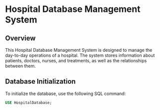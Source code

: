 # Hospital Database Management System

## Overview
This Hospital Database Management System is designed to manage the day-to-day operations of a hospital. The system stores information about patients, doctors, nurses, and treatments, as well as the relationships between them.

## Database Initialization
To initialize the database, use the following SQL command:
```sql
USE HospitalDatabase;
